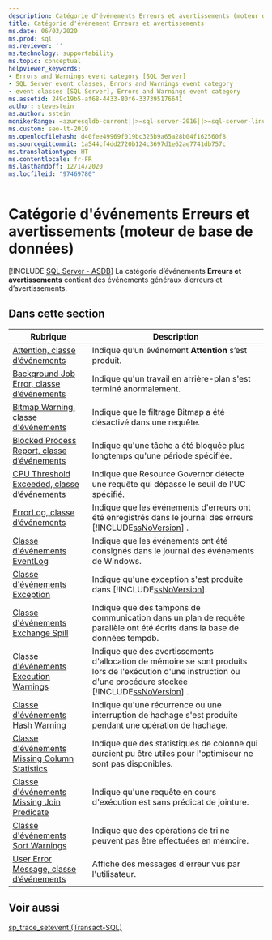 ```yaml
---
description: Catégorie d'événements Erreurs et avertissements (moteur de base de données)
title: Catégorie d'événement Erreurs et avertissements
ms.date: 06/03/2020
ms.prod: sql
ms.reviewer: ''
ms.technology: supportability
ms.topic: conceptual
helpviewer_keywords:
- Errors and Warnings event category [SQL Server]
- SQL Server event classes, Errors and Warnings event category
- event classes [SQL Server], Errors and Warnings event category
ms.assetid: 249c19b5-af68-4433-80f6-337395176641
author: stevestein
ms.author: sstein
monikerRange: =azuresqldb-current||>=sql-server-2016||>=sql-server-linux-2017||=azuresqldb-mi-current
ms.custom: seo-lt-2019
ms.openlocfilehash: d40fee49969f019bc325b9a65a28b04f162560f8
ms.sourcegitcommit: 1a544cf4dd2720b124c3697d1e62ae7741db757c
ms.translationtype: HT
ms.contentlocale: fr-FR
ms.lasthandoff: 12/14/2020
ms.locfileid: "97469780"
---
```

# <a name="errors-and-warnings-event-category-database-engine"></a>Catégorie d'événements Erreurs et avertissements (moteur de base de données)
[!INCLUDE [SQL Server - ASDB](../../includes/applies-to-version/sql-asdb.md)]
   La catégorie d’événements **Erreurs et avertissements** contient des événements généraux d’erreurs et d’avertissements.  
  
## <a name="in-this-section"></a>Dans cette section  
  
|Rubrique|Description|  
|-----------|-----------------|  
|[Attention, classe d’événements](../../relational-databases/event-classes/attention-event-class.md)|Indique qu’un événement **Attention** s’est produit.|  
|[Background Job Error, classe d’événements](../../relational-databases/event-classes/background-job-error-event-class.md)|Indique qu'un travail en arrière-plan s'est terminé anormalement.|  
|[Bitmap Warning, classe d'événements](../../relational-databases/event-classes/bitmap-warning-event-class.md)|Indique que le filtrage Bitmap a été désactivé dans une requête.|  
|[Blocked Process Report, classe d’événements](../../relational-databases/event-classes/blocked-process-report-event-class.md)|Indique qu'une tâche a été bloquée plus longtemps qu'une période spécifiée.|  
|[CPU Threshold Exceeded, classe d’événements](../../relational-databases/event-classes/cpu-threshold-exceeded-event-class.md)|Indique que Resource Governor détecte une requête qui dépasse le seuil de l'UC spécifié.|  
|[ErrorLog, classe d’événements](../../relational-databases/event-classes/errorlog-event-class.md)|Indique que les événements d'erreurs ont été enregistrés dans le journal des erreurs [!INCLUDE[ssNoVersion](../../includes/ssnoversion-md.md)] .|  
|[Classe d'événements EventLog](../../relational-databases/event-classes/eventlog-event-class.md)|Indique que les événements ont été consignés dans le journal des événements de Windows.|  
|[Classe d'événements Exception](../../relational-databases/event-classes/exception-event-class.md)|Indique qu'une exception s'est produite dans [!INCLUDE[ssNoVersion](../../includes/ssnoversion-md.md)].|  
|[Classe d'événements Exchange Spill](../../relational-databases/event-classes/exchange-spill-event-class.md)|Indique que des tampons de communication dans un plan de requête parallèle ont été écrits dans la base de données tempdb.|  
|[Classe d'événements Execution Warnings](../../relational-databases/event-classes/execution-warnings-event-class.md)|Indique que des avertissements d'allocation de mémoire se sont produits lors de l'exécution d'une instruction ou d'une procédure stockée [!INCLUDE[ssNoVersion](../../includes/ssnoversion-md.md)] .|  
|[Classe d'événements Hash Warning](../../relational-databases/event-classes/hash-warning-event-class.md)|Indique qu'une récurrence ou une interruption de hachage s'est produite pendant une opération de hachage.|  
|[Classe d'événements Missing Column Statistics](../../relational-databases/event-classes/missing-column-statistics-event-class.md)|Indique que des statistiques de colonne qui auraient pu être utiles pour l'optimiseur ne sont pas disponibles.|  
|[Classe d'événements Missing Join Predicate](../../relational-databases/event-classes/missing-join-predicate-event-class.md)|Indique qu'une requête en cours d'exécution est sans prédicat de jointure.|  
|[Classe d'événements Sort Warnings](../../relational-databases/event-classes/sort-warnings-event-class.md)|Indique que des opérations de tri ne peuvent pas être effectuées en mémoire.|  
|[User Error Message, classe d’événements](../../relational-databases/event-classes/user-error-message-event-class.md)|Affiche des messages d'erreur vus par l'utilisateur.|  
  
## <a name="see-also"></a>Voir aussi  
 [sp_trace_setevent &#40;Transact-SQL&#41;](../../relational-databases/system-stored-procedures/sp-trace-setevent-transact-sql.md)  
  
  
